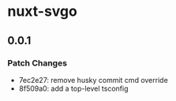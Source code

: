 # nuxt-svgo

## 0.0.1

### Patch Changes

- 7ec2e27: remove husky commit cmd override
- 8f509a0: add a top-level tsconfig
